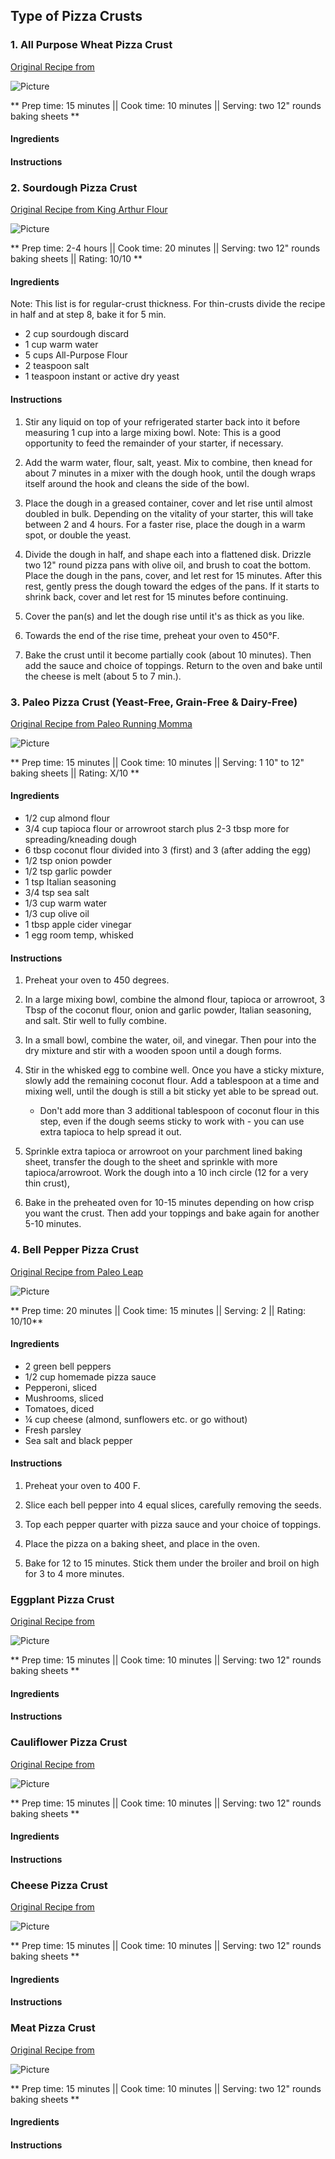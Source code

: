 ## Type of Pizza Crusts

### 1. All Purpose Wheat Pizza Crust

[Original Recipe from ]()

![Picture](../img/)

** Prep time: 15 minutes || Cook time: 10 minutes || Serving: two 12" rounds baking sheets **

#### Ingredients

#### Instructions


### 2. Sourdough Pizza Crust 

[Original Recipe from King Arthur Flour](https://www.kingarthurflour.com/recipes/sourdough-pizza-crust-recipe)

![Picture](../img/sourdough_pizza_crust.jpg)

** Prep time: 2-4 hours || Cook time: 20 minutes || Serving: two 12" rounds baking sheets || Rating: 10/10 **

#### Ingredients

Note: This list is for regular-crust thickness. For thin-crusts divide the recipe in half and at step 8, bake it for 5 min.

- 2 cup sourdough discard 
- 1 cup warm water
- 5 cups All-Purpose Flour
- 2 teaspoon salt
- 1 teaspoon instant or active dry yeast

#### Instructions

1. Stir any liquid on top of your refrigerated starter back into it before measuring 1 cup into a large mixing bowl. Note: This is a good opportunity to feed the remainder of your starter, if necessary.

2. Add the warm water, flour, salt, yeast. Mix to combine, then knead for about 7 minutes in a mixer with the dough hook, until the dough wraps itself around the hook and cleans the side of the bowl.

3. Place the dough in a greased container, cover and let rise until almost doubled in bulk. Depending on the vitality of your starter, this will take between 2 and 4 hours. For a faster rise, place the dough in a warm spot, or double the yeast.

4. Divide the dough in half, and shape each into a flattened disk. Drizzle two 12" round pizza pans with olive oil, and brush to coat the bottom. Place the dough in the pans, cover, and let rest for 15 minutes. After this rest, gently press the dough toward the edges of the pans. If it starts to shrink back, cover and let rest for 15 minutes before continuing.

6. Cover the pan(s) and let the dough rise until it's as thick as you like.

7. Towards the end of the rise time, preheat your oven to 450°F.

8. Bake the crust until it become partially cook (about 10 minutes). Then add the sauce and choice of toppings. Return to the oven and bake until the cheese is melt (about 5 to 7 min.).

### 3. Paleo Pizza Crust (Yeast-Free, Grain-Free & Dairy-Free)

[Original Recipe from Paleo Running Momma](https://www.paleorunningmomma.com/paleo-pizza-crust-grain-free-dairy-free/)

![Picture](../img/paleo_pizza_crust.jpg)

** Prep time: 15 minutes || Cook time: 10 minutes || Serving: 1 10" to 12" baking sheets || Rating: X/10 **

#### Ingredients

- 1/2 cup almond flour
- 3/4 cup tapioca flour or arrowroot starch plus 2-3 tbsp more for spreading/kneading dough
- 6 tbsp coconut flour divided into 3 (first) and 3 (after adding the egg)
- 1/2 tsp onion powder
- 1/2 tsp garlic powder
- 1 tsp Italian seasoning
- 3/4 tsp sea salt
- 1/3 cup warm water
- 1/3 cup olive oil
- 1 tbsp apple cider vinegar
- 1 egg room temp, whisked

#### Instructions

1. Preheat your oven to 450 degrees. 

2. In a large mixing bowl, combine the almond flour, tapioca or arrowroot, 3 Tbsp of the coconut flour, onion and garlic powder, Italian seasoning, and salt. Stir well to fully combine.

3. In a small bowl, combine the water, oil, and vinegar. Then pour into the dry mixture and stir with a wooden spoon until a dough forms.

4. Stir in the whisked egg to combine well. Once you have a sticky mixture, slowly add the remaining coconut flour. Add a tablespoon at a time and mixing well, until the dough is still a bit sticky yet able to be spread out. 
	- Don't add more than 3 additional tablespoon of coconut flour in this step, even if the dough seems sticky to work with - you can use extra tapioca to help spread it out.

5. Sprinkle extra tapioca or arrowroot on your parchment lined baking sheet, transfer the dough to the sheet and sprinkle with more tapioca/arrowroot. Work the dough into a 10 inch circle (12 for a very thin crust), 

6. Bake in the preheated oven for 10-15 minutes depending on how crisp you want the crust. Then add your toppings and bake again for another 5-10 minutes.  

### 4. Bell Pepper Pizza Crust

[Original Recipe from Paleo Leap](https://paleoleap.com/bell-pepper-pizza-bites/)

![Picture](../img/)

** Prep time: 20 minutes || Cook time: 15 minutes || Serving: 2 || Rating: 10/10**

#### Ingredients

- 2 green bell peppers
- 1/2 cup homemade pizza sauce
- Pepperoni, sliced
- Mushrooms, sliced
- Tomatoes, diced
- ¼ cup cheese (almond, sunflowers etc. or go without)
- Fresh parsley
- Sea salt and black pepper

#### Instructions

1. Preheat your oven to 400 F.

2. Slice each bell pepper into 4 equal slices, carefully removing the seeds.

3. Top each pepper quarter with pizza sauce and your choice of toppings.

4. Place the pizza on a baking sheet, and place in the oven.

5. Bake for 12 to 15 minutes. Stick them under the broiler and broil on high for 3 to 4 more minutes.

### Eggplant Pizza Crust

[Original Recipe from ]()

![Picture](../img/)

** Prep time: 15 minutes || Cook time: 10 minutes || Serving: two 12" rounds baking sheets **

#### Ingredients

#### Instructions

### Cauliflower Pizza Crust

[Original Recipe from ]()

![Picture](../img/)

** Prep time: 15 minutes || Cook time: 10 minutes || Serving: two 12" rounds baking sheets **

#### Ingredients

#### Instructions

### Cheese Pizza Crust

[Original Recipe from ]()

![Picture](../img/)

** Prep time: 15 minutes || Cook time: 10 minutes || Serving: two 12" rounds baking sheets **

#### Ingredients

#### Instructions

### Meat Pizza Crust

[Original Recipe from ]()

![Picture](../img/)

** Prep time: 15 minutes || Cook time: 10 minutes || Serving: two 12" rounds baking sheets **

#### Ingredients

#### Instructions

